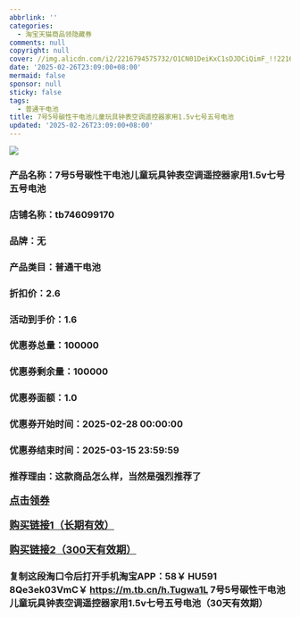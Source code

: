 ```yaml
---
abbrlink: ''
categories:
  - 淘宝天猫商品领隐藏券
comments: null
copyright: null
cover: //img.alicdn.com/i2/2216794575732/O1CN01DeiKxC1sDJDCiQimF_!!2216794575732.jpg
date: '2025-02-26T23:09:00+08:00'
mermaid: false
sponsor: null
sticky: false
tags:
  - 普通干电池
title: 7号5号碳性干电池儿童玩具钟表空调遥控器家用1.5v七号五号电池
updated: '2025-02-26T23:09:00+08:00'
--- 
```


![](//img.alicdn.com/i2/2216794575732/O1CN01DeiKxC1sDJDCiQimF_!!2216794575732.jpg)

### 产品名称：7号5号碳性干电池儿童玩具钟表空调遥控器家用1.5v七号五号电池
### 店铺名称：tb746099170
### 品牌：无
### 产品类目：普通干电池
### 折扣价：2.6
### 活动到手价：1.6
### 优惠券总量：100000
### 优惠券剩余量：100000
### 优惠券面额：1.0
### 优惠券开始时间：2025-02-28 00:00:00	
### 优惠券结束时间：2025-03-15 23:59:59	
### 推荐理由：这款商品怎么样，当然是强烈推荐了

<p style="font-size: 18px; font-weight: bold;">
  <a href="这款商品太牛了！销售太火爆以至于没有设置" target="_blank">点击领券</a>
</p>
<p style="font-size: 18px; font-weight: bold;">
  <a href="https://s.click.taobao.com/t?e=m%3D2%26s%3DhOKRFkfd%2FI1w4vFB6t2Z2ueEDrYVVa64LKpWJ%2Bin0XLjf2vlNIV67kkfnVn6TwKdWI6w0dMGH8j3ID%2FV1RqsF4wnCJeELi4I%2FIEn%2BS1IjHAB0ghlTd7WlZVm%2FOAUUFw71qrpxiwMoCNxc1AtbZGVS%2Bnhw%2BVKf6%2BI0Pqq1WShF3%2FNEPXytV9ALtCLThlbPuuZLb93Df8fOzgDXuwh74IFCZqqeJCaX7FJv5iE%2FEuDcTD%2F2ZCGcj4cGw8lBX6l%2FDdbRj20E%2FKVIQ%2B0zvIVVx%2BPc2%2F51BzEHetfxglKFrfPmkynCO8BxoUi5DuLnLmhCKfyYdSjaOVjG1yiZ%2BQMlGz6FQ%3D%3D" target="_blank">购买链接1（长期有效）</a>
</p>
<p style="font-size: 18px; font-weight: bold;">
  <a href="https://s.click.taobao.com/nAD4TNs" target="_blank">购买链接2（300天有效期）</a>
</p>

### 复制这段淘口令后打开手机淘宝APP：58￥ HU591 8Qe3ek03VmC￥ https://m.tb.cn/h.Tugwa1L  7号5号碳性干电池儿童玩具钟表空调遥控器家用1.5v七号五号电池（30天有效期）
